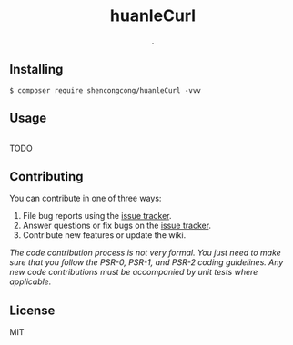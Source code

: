 <h1 align="center"> huanleCurl </h1>

<p align="center"> .</p>


## Installing

```shell
$ composer require shencongcong/huanleCurl -vvv
```

## Usage
```php

```

TODO

## Contributing

You can contribute in one of three ways:

1. File bug reports using the [issue tracker](https://github.com/shencongcong/huanleCurl/issues).
2. Answer questions or fix bugs on the [issue tracker](https://github.com/shencongcong/huanleCurl/issues).
3. Contribute new features or update the wiki.

_The code contribution process is not very formal. You just need to make sure that you follow the PSR-0, PSR-1, and PSR-2 coding guidelines. Any new code contributions must be accompanied by unit tests where applicable._

## License

MIT